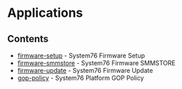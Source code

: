 # Applications

## Contents

- [firmware-setup](https://github.com/system76/firmware-setup.git) - System76 Firmware Setup
- [firmware-smmstore](https://github.com/system76/firmware-smmstore.git) - System76 Firmware SMMSTORE
- [firmware-update](https://github.com/system76/firmware-update.git) - System76 Firmware Update
- [gop-policy](https://github.com/system76/gop-policy.git) - System76 Platform GOP Policy
